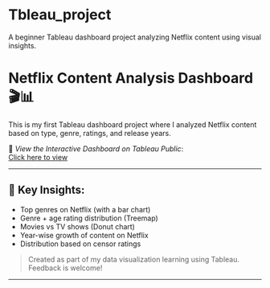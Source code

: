 # Tbleau_project
A beginner Tableau dashboard project analyzing Netflix content using visual insights.
# Netflix Content Analysis Dashboard 🎬📊

This is my first Tableau dashboard project where I analyzed Netflix content based on type, genre, ratings, and release years.

🔗 *View the Interactive Dashboard on Tableau Public*:  
[Click here to view](https://public.tableau.com/app/profile/sharanya.bhandari/viz/Netflix_17514345894450/Netflixcontentanalysis?public=yes)

---

## 📌 Key Insights:
- Top genres on Netflix (with a bar chart)
- Genre + age rating distribution (Treemap)
- Movies vs TV shows (Donut chart)
- Year-wise growth of content on Netflix
- Distribution based on censor ratings

> Created as part of my data visualization learning using Tableau.  
> Feedback is welcome!

---

